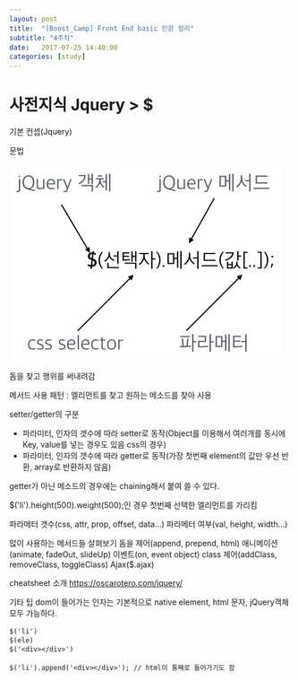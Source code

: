 ```yaml
---
layout: post
title:  "[Boost_Camp] Front End basic 인강 정리"
subtitle: "4주차"
date:   2017-07-25 14:40:00
categories: [study]
---
```


# 사전지식 Jquery > $ #

기본 컨셉(Jquery)

문법

![](/assets/img/jquery1.png)

돔을 찾고 행위를 써내려감

메서드 사용 패턴 : 엘리먼트를 찾고 원하는 메소드를 찾아 사용


setter/getter의 구분

- 파라미터, 인자의 갯수에 따라 setter로 동작(Object를 이용해서 여러개를 동시에 Key, value를 넣는 경우도 있음 css의 경우)
- 파라미터, 인자의 갯수에 따라 getter로 동작(가장 첫번째 element의 값만 우선 반환, array로 반환하지 않음)

getter가 아닌 메소드의 경우에는 chaining해서 붙여 쓸 수 있다.

$('li').height(500).weight(500);인 경우 첫번째 선택한 엘리먼트를 가리킴


파라메터 갯수(css, attr, prop, offset, data...)
파라메터 여부(val, height, width...)



많이 사용하는 메서드들 살펴보기
돔을 제어(append, prepend, html)
애니메이션(animate, fadeOut, slideUp)
이벤트(on, event object)
class 제어(addClass, removeClass, toggleClass)
Ajax($.ajax)
 

cheatsheet 소개
https://oscarotero.com/jquery/
 

기타 팁
dom이 들어가는 인자는 기본적으로 native element, html 문자, jQuery객체 모두 가능하다.

```
$('li')
$(ele)
$('<div></div>')

$('li').append('<div></div>'); // html이 통째로 들어가기도 함
```

